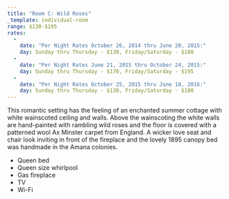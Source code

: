 ```yaml
---
title: "Room C: Wild Roses"
_template: individual-room
range: $130-$195
rates:
  -
    date: "Per Night Rates October 26, 2014 thru June 20, 2015:"
    day: Sunday thru Thursday - $130, Friday/Saturday - $180
  -  
    date: "Per Night Rates June 21, 2015 thru October 24, 2015:"
    day: Sunday thru Thursday - $170, Friday/Saturday - $195
  -  
    date: "Per Night Rates October 25, 2015 thru June 18, 2016:"
    day: Sunday thru Thursday - $130, Friday/Saturday - $180
---
```


This romantic setting has the feeling of an enchanted summer cottage with white wainscoted ceiling and walls. Above the wainscoting the white walls are hand-painted with rambling wild roses and the floor is covered with a patterned wool Ax Minster carpet from England. A wicker love seat and chair look inviting in front of the fireplace and the lovely 1895 canopy bed was handmade in the Amana colonies.
<div class="amenities">
  <ul class="amenities">
    <li>Queen bed</li>
    <li>Queen size whirlpool</li>
    <li>Gas fireplace</li>
    <li>TV</li>
    <li>Wi-Fi</li>
  </ul>
</div>
